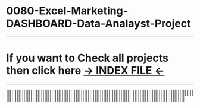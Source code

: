 # 0080-Excel-Marketing-DASHBOARD-Data-Analayst-Project

____________________________________________________________

# If you want to Check all projects then click here [-> INDEX FILE <-](https://github.com/PallavShukla971/0000_Index/blob/main/README.md)

____________________________________________________________

|||||||||||||||||||||||||||||||||||||||||||||||||||||||||||||||||||||||||||||||||||||||||||||||||||||||||||||||||||||||||||||||||||||||||||||||||||||||||||||||||||||||||||||||||||||||||||||||||||||||||||||||||||
